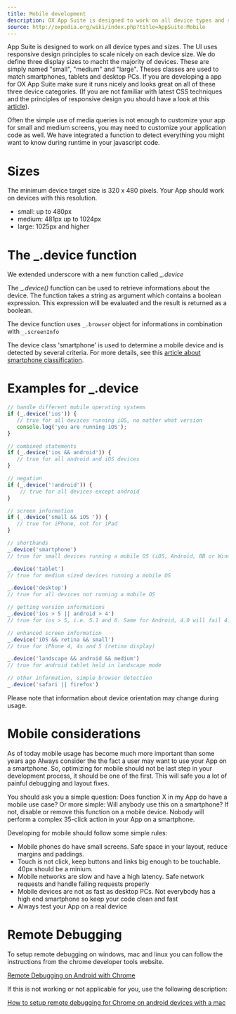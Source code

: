 ```yaml
---
title: Mobile development
description: OX App Suite is designed to work on all device types and sizes. The UI uses responsive design principles to scale nicely on each device size.
source: http://oxpedia.org/wiki/index.php?title=AppSuite:Mobile
---
```


App Suite is designed to work on all device types and sizes. 
The UI uses responsive design principles to scale nicely on each device size.
We do define three display sizes to macht the majority of devices. 
These are simply named "small", "medium" and "large". 
Theses classes are used to match smartphones, tablets and desktop PCs. 
If you are developing a app for OX App Suite make sure it runs nicely and looks great on all of these three device categories. 
(If you are not familiar with latest CSS techniques and the principles of responsive design you should have a look at this [article](http://oxpedia.org/wiki/index.php?title=AppSuite:UI_developer_primer)).

Often the simple use of media queries is not enough to customize your app for small and medium screens, you may need to customize your application code as well. 
We have integrated a function to detect everything you might want to know during runtime in your javascript code.

# Sizes

The minimum device target size is 320 x 480 pixels. 
Your App should work on devices with this resolution.

- small: up to 480px
- medium: 481px up to 1024px
- large: 1025px and higher

# The \_.device function

We extended underscore with a new function called \__.device_

The \__.device()_ function can be used to retrieve informations about the device. The function takes a string as argument which contains a boolean expression. 
This expression will be evaluated and the result is returned as a boolean.

The device function uses `_.browser` object for informations in combination with `_.screenInfo`

The device class 'smartphone' is used to determine a mobile device and is detected by several criteria. For more details, see this [article about smartphone classification](http://oxpedia.org/wiki/index.php?title=AppSuite:UI_smartphone_device_classification).

# Examples for \_.device

```javascript
// handle different mobile operating systems
if (_.device('ios')) {
   // true for all devices running iOS, no matter what version
   console.log('you are running iOS');
}

// combined statements
if (_.device('ios && android')) {
   // true for all android and iOS devices
}

// negation
if (_.device('!android')) {
    // true for all devices except android 
}

// screen information
if (_.device('small && iOS ')) {
   // true for iPhone, not for iPad
}

// shorthands
_.device('smartphone')
// true for small devices running a mobile OS (iOS, Android, BB or Windowsphone)

_.device('tablet')
// true for medium sized devices running a mobile OS

_.device('desktop')
// true for all devices not running a mobile OS

// getting version informations
_.device('ios > 5 || android > 4') 
// true for ios > 5, i.e. 5.1 and 6. Same for Android, 4.0 will fail 4.1 or 4.2 will be true. 

// enhanced screen information 
_.device('iOS && retina && small')
// true for iPhone 4, 4s and 5 (retina display)

_.device('landscape && android && medium') 
// true for android tablet held in landscape mode

// other information, simple browser detection
_.device('safari || firefox')
```

Please note that information about device orientation may change during usage.

# Mobile considerations

As of today mobile usage has become much more important than some years ago
Always consider the the fact a user may want to use your App on a smartphone.
So, optimizing for mobile should not be last step in your development process, it should be one of the first. 
This will safe you a lot of painful debugging and layout fixes.

You should ask you a simple question: Does function X in my App do have a mobile use case? 
Or more simple: Will anybody use this on a smartphone? 
If not, disable or remove this function on a mobile device. 
Nobody will perform a complex 35-click action in your App on a smartphone.

Developing for mobile should follow some simple rules:

- Mobile phones do have small screens. Safe space in your layout, reduce margins and paddings.
- Touch is not click, keep buttons and links big enough to be touchable. 40px should be a minium.
- Mobile networks are slow and have a high latency. Safe network requests and handle failing requests properly
- Mobile devices are not as fast as desktop PCs. Not everybody has a high end smartphone so keep your code clean and fast
- Always test your App on a real device

# Remote Debugging

To setup remote debugging on windows, mac and linux you can follow the instructions from the chrome developer tools website.

[Remote Debugging on Android with Chrome](https://developer.chrome.com/devtools/docs/remote-debugging)

If this is not working or not applicable for you, use the following description:

[How to setup remote debugging for Chrome on android devices with a mac](http://oxpedia.org/wiki/index.php?title=AppSuite:UI_remote_debugging_android_mac)
